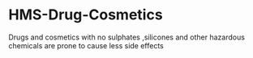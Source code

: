 # HMS-Drug-Cosmetics
Drugs and cosmetics with no sulphates ,silicones and other hazardous chemicals are prone to cause less side effects 

